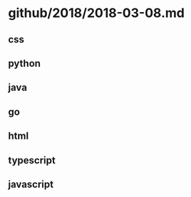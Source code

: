 # github/2018/2018-03-08.md



## css



## python



## java



## go



## html



## typescript



## javascript
